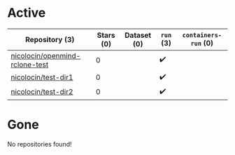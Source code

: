 # Active
| Repository (3) | Stars (0) | Dataset (0) | `run` (3) | `containers-run` (0) |
| --- | --- | --- | --- | --- |
| [nicolocin/openmind-rclone-test](https://github.com/nicolocin/openmind-rclone-test) | 0 |  | :heavy_check_mark: |  |
| [nicolocin/test-dir1](https://github.com/nicolocin/test-dir1) | 0 |  | :heavy_check_mark: |  |
| [nicolocin/test-dir2](https://github.com/nicolocin/test-dir2) | 0 |  | :heavy_check_mark: |  |

# Gone
No repositories found!
